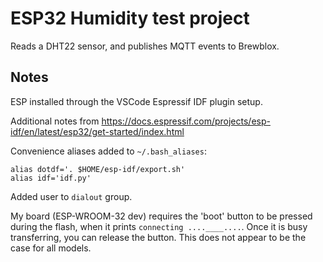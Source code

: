 # ESP32 Humidity test project

Reads a DHT22 sensor, and publishes MQTT events to Brewblox.

## Notes

ESP installed through the VSCode Espressif IDF plugin setup.

Additional notes from https://docs.espressif.com/projects/esp-idf/en/latest/esp32/get-started/index.html

Convenience aliases added to `~/.bash_aliases`:
```
alias dotdf='. $HOME/esp-idf/export.sh'
alias idf='idf.py'
```

Added user to `dialout` group.

My board (ESP-WROOM-32 dev) requires the 'boot' button to be pressed during the flash,
when it prints `connecting ....____....`.
Once it is busy transferring, you can release the button.
This does not appear to be the case for all models.

